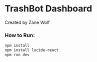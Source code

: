 # TrashBot Dashboard

Created by Zane Wolf

### How to Run:
```bash
npm install
npm install lucide-react
npm run dev
